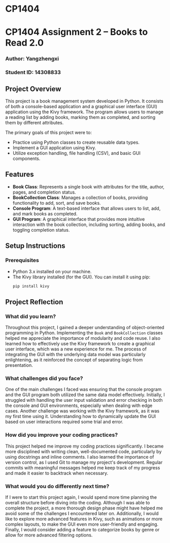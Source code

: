 # CP1404
# CP1404 Assignment 2 – Books to Read 2.0

### Author: Yangzhengxi  
### Student ID: 14308833

## Project Overview

This project is a book management system developed in Python. It consists of both a console-based application and a graphical user interface (GUI) application using the Kivy framework. The program allows users to manage a reading list by adding books, marking them as completed, and sorting them by different attributes.

The primary goals of this project were to:
- Practice using Python classes to create reusable data types.
- Implement a GUI application using Kivy.
- Utilize exception handling, file handling (CSV), and basic GUI components.

## Features

- **Book Class**: Represents a single book with attributes for the title, author, pages, and completion status.
- **BookCollection Class**: Manages a collection of books, providing functionality to add, sort, and save books.
- **Console Program**: A text-based interface that allows users to list, add, and mark books as completed.
- **GUI Program**: A graphical interface that provides more intuitive interaction with the book collection, including sorting, adding books, and toggling completion status.

## Setup Instructions

### Prerequisites

- Python 3.x installed on your machine.
- The Kivy library installed (for the GUI). You can install it using pip:
  ```bash
  pip install kivy

## Project Reflection

### What did you learn?
Throughout this project, I gained a deeper understanding of object-oriented programming in Python. Implementing the `Book` and `BookCollection` classes helped me appreciate the importance of modularity and code reuse. I also learned how to effectively use the Kivy framework to create a graphical user interface, which was a new experience for me. The process of integrating the GUI with the underlying data model was particularly enlightening, as it reinforced the concept of separating logic from presentation.

### What challenges did you face?
One of the main challenges I faced was ensuring that the console program and the GUI program both utilized the same data model effectively. Initially, I struggled with handling the user input validation and error checking in both the console and GUI environments, especially when dealing with edge cases. Another challenge was working with the Kivy framework, as it was my first time using it. Understanding how to dynamically update the GUI based on user interactions required some trial and error.

### How did you improve your coding practices?
This project helped me improve my coding practices significantly. I became more disciplined with writing clean, well-documented code, particularly by using docstrings and inline comments. I also learned the importance of version control, as I used Git to manage my project's development. Regular commits with meaningful messages helped me keep track of my progress and made it easier to backtrack when necessary.

### What would you do differently next time?
If I were to start this project again, I would spend more time planning the overall structure before diving into the coding. Although I was able to complete the project, a more thorough design phase might have helped me avoid some of the challenges I encountered later on. Additionally, I would like to explore more advanced features in Kivy, such as animations or more complex layouts, to make the GUI even more user-friendly and engaging. Finally, I would consider adding a feature to categorize books by genre or allow for more advanced filtering options.
